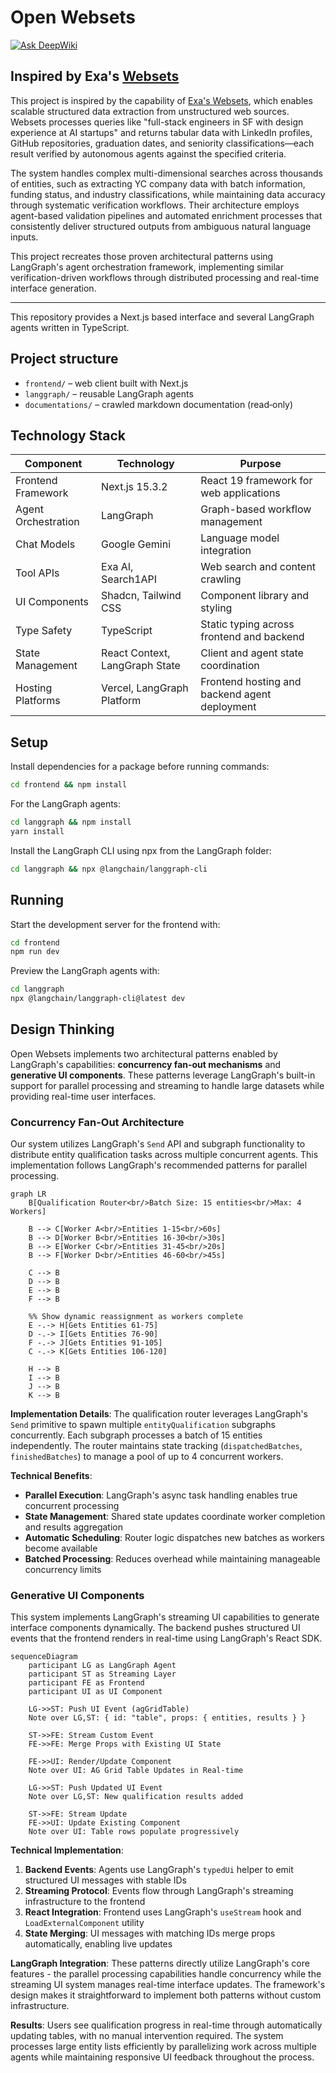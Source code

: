 # Open Websets

<a href="https://deepwiki.com/jzhang17/open-websets" target="_blank" rel="noopener noreferrer"><img src="https://deepwiki.com/badge.svg" alt="Ask DeepWiki"></a>


## Inspired by Exa's <a href="https://websets.exa.ai/" target="_blank" rel="noopener noreferrer">Websets</a>

This project is inspired by the capability of <a href="https://websets.exa.ai/" target="_blank" rel="noopener noreferrer">Exa's Websets</a>, which enables scalable structured data extraction from unstructured web sources. Websets processes queries like "full-stack engineers in SF with design experience at AI startups" and returns tabular data with LinkedIn profiles, GitHub repositories, graduation dates, and seniority classifications—each result verified by autonomous agents against the specified criteria.

The system handles complex multi-dimensional searches across thousands of entities, such as extracting YC company data with batch information, funding status, and industry classifications, while maintaining data accuracy through systematic verification workflows. Their architecture employs agent-based validation pipelines and automated enrichment processes that consistently deliver structured outputs from ambiguous natural language inputs.

This project recreates those proven architectural patterns using LangGraph's agent orchestration framework, implementing similar verification-driven workflows through distributed processing and real-time interface generation.

---

This repository provides a Next.js based interface and several LangGraph agents written in TypeScript.

## Project structure

- `frontend/` – web client built with Next.js
- `langgraph/` – reusable LangGraph agents
- `documentations/` – crawled markdown documentation (read‑only)

## Technology Stack

| Component | Technology | Purpose |
|-----------|------------|---------|
| Frontend Framework | Next.js 15.3.2 | React 19 framework for web applications |
| Agent Orchestration | LangGraph | Graph-based workflow management |
| Chat Models | Google Gemini | Language model integration |
| Tool APIs | Exa AI, Search1API | Web search and content crawling |
| UI Components | Shadcn, Tailwind CSS | Component library and styling |
| Type Safety | TypeScript | Static typing across frontend and backend |
| State Management | React Context, LangGraph State | Client and agent state coordination |
| Hosting Platforms | Vercel, LangGraph Platform | Frontend hosting and backend agent deployment |

## Setup

Install dependencies for a package before running commands:

```bash
cd frontend && npm install
```

For the LangGraph agents:

```bash
cd langgraph && npm install
yarn install
```

Install the LangGraph CLI using npx from the LangGraph folder:

```bash
cd langgraph && npx @langchain/langgraph-cli
```
## Running

Start the development server for the frontend with:

```bash
cd frontend
npm run dev
```

Preview the LangGraph agents with:

```bash
cd langgraph
npx @langchain/langgraph-cli@latest dev
```

## Design Thinking

Open Websets implements two architectural patterns enabled by LangGraph's capabilities: **concurrency fan-out mechanisms** and **generative UI components**. These patterns leverage LangGraph's built-in support for parallel processing and streaming to handle large datasets while providing real-time user interfaces.

### Concurrency Fan-Out Architecture

Our system utilizes LangGraph's `Send` API and subgraph functionality to distribute entity qualification tasks across multiple concurrent agents. This implementation follows LangGraph's recommended patterns for parallel processing.

```mermaid
graph LR
    B[Qualification Router<br/>Batch Size: 15 entities<br/>Max: 4 Workers]
    
    B --> C[Worker A<br/>Entities 1-15<br/>60s]
    B --> D[Worker B<br/>Entities 16-30<br/>30s] 
    B --> E[Worker C<br/>Entities 31-45<br/>20s]
    B --> F[Worker D<br/>Entities 46-60<br/>45s]
    
    C --> B
    D --> B
    E --> B  
    F --> B
    
    %% Show dynamic reassignment as workers complete
    E -.-> H[Gets Entities 61-75]
    D -.-> I[Gets Entities 76-90] 
    F -.-> J[Gets Entities 91-105]
    C -.-> K[Gets Entities 106-120]
    
    H --> B
    I --> B
    J --> B
    K --> B
```

**Implementation Details**: The qualification router leverages LangGraph's `Send` primitive to spawn multiple `entityQualification` subgraphs concurrently. Each subgraph processes a batch of 15 entities independently. The router maintains state tracking (`dispatchedBatches`, `finishedBatches`) to manage a pool of up to 4 concurrent workers.

**Technical Benefits**:
- **Parallel Execution**: LangGraph's async task handling enables true concurrent processing
- **State Management**: Shared state updates coordinate worker completion and results aggregation  
- **Automatic Scheduling**: Router logic dispatches new batches as workers become available
- **Batched Processing**: Reduces overhead while maintaining manageable concurrency limits

### Generative UI Components

This system implements LangGraph's streaming UI capabilities to generate interface components dynamically. The backend pushes structured UI events that the frontend renders in real-time using LangGraph's React SDK.

```mermaid
sequenceDiagram
    participant LG as LangGraph Agent
    participant ST as Streaming Layer
    participant FE as Frontend
    participant UI as UI Component
    
    LG->>ST: Push UI Event (agGridTable)
    Note over LG,ST: { id: "table", props: { entities, results } }
    
    ST->>FE: Stream Custom Event
    FE->>FE: Merge Props with Existing UI State
    
    FE->>UI: Render/Update Component
    Note over UI: AG Grid Table Updates in Real-time
    
    LG->>ST: Push Updated UI Event
    Note over LG,ST: New qualification results added
    
    ST->>FE: Stream Update
    FE->>UI: Update Existing Component
    Note over UI: Table rows populate progressively
```

**Technical Implementation**:
1. **Backend Events**: Agents use LangGraph's `typedUi` helper to emit structured UI messages with stable IDs
2. **Streaming Protocol**: Events flow through LangGraph's streaming infrastructure to the frontend
3. **React Integration**: Frontend uses LangGraph's `useStream` hook and `LoadExternalComponent` utility
4. **State Merging**: UI messages with matching IDs merge props automatically, enabling live updates

**LangGraph Integration**: These patterns directly utilize LangGraph's core features - the parallel processing capabilities handle concurrency while the streaming UI system manages real-time interface updates. The framework's design makes it straightforward to implement both patterns without custom infrastructure.

**Results**: Users see qualification progress in real-time through automatically updating tables, with no manual intervention required. The system processes large entity lists efficiently by parallelizing work across multiple agents while maintaining responsive UI feedback throughout the process.


